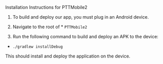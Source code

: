 Installation Instructions for PTTMobile2

1. To build and deploy our app, you must plug in an Android device.

2. Navigate to the root of * `PTTMobile2`

3. Run the following command to build and deploy an APK to the device:
* `./gradlew installDebug`

This should install and deploy the application on the device.